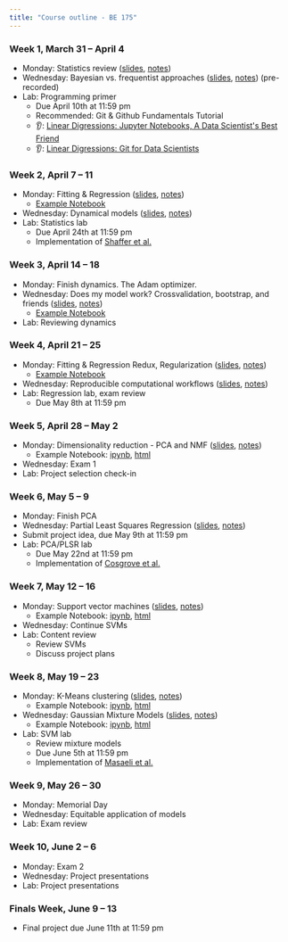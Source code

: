 ```yaml
---
title: "Course outline - BE 175"
---
```


### Week 1, March 31 – April 4

- Monday: Statistics review ([slides](../lectures/lecture1.html), [notes](../notes/lecture1.html))
- Wednesday: Bayesian vs. frequentist approaches ([slides](../lectures/bayesian.html), [notes](../notes/bayesian.html)) (pre-recorded)
- Lab: Programming primer
  - Due April 10th at 11:59 pm
  - Recommended: Git & Github Fundamentals Tutorial
  - 👂: [Linear Digressions: Jupyter Notebooks, A Data Scientist's Best Friend](https://lineardigressions.com/episodes/2017/8/20/jupyter-notebooks-a-data-scientists-best-friend)
  - 👂: [Linear Digressions: Git for Data Scientists](https://lineardigressions.com/episodes/2018/6/3/git-for-data-scientists)

### Week 2, April 7 – 11

- Monday: Fitting & Regression ([slides](../lectures/regression.html), [notes](../notes/regression.html))
  - [Example Notebook](../examples/OLS-Example.ipynb)
- Wednesday: Dynamical models ([slides](../lectures/dynamics.html), [notes](../notes/dynamics.html))
- Lab: Statistics lab
  - Due April 24th at 11:59 pm
  - Implementation of [Shaffer et al.](https://www.nature.com/nature/journal/v546/n7658/abs/nature22794.html)

### Week 3, April 14 – 18

- Monday: Finish dynamics. The Adam optimizer.
- Wednesday: Does my model work? Crossvalidation, bootstrap, and friends ([slides](../lectures/model-validation.html), [notes](../notes/model-validation.html))
  - [Example Notebook](../examples/CrossVal-Example.ipynb)
- Lab: Reviewing dynamics

### Week 4, April 21 – 25

- Monday: Fitting & Regression Redux, Regularization ([slides](../lectures/regularization.html), [notes](../notes/regularization.html))
  - [Example Notebook](../examples/Regularization-Example.ipynb)
- Wednesday: Reproducible computational workflows ([slides](../lectures/reproducibility.html), [notes](../notes/reproducibility.html))
- Lab: Regression lab, exam review
  - Due May 8th at 11:59 pm

### Week 5, April 28 – May 2

- Monday: Dimensionality reduction - PCA and NMF ([slides](../lectures/dimensionality-reduction.html), [notes](../notes/dimensionality-reduction.html))
  - Example Notebook: [ipynb](../examples/PCA-NNMF.ipynb), [html](../examples/PCA-NNMF.html)
- Wednesday: Exam 1
- Lab: Project selection check-in

### Week 6, May 5 – 9

- Monday: Finish PCA
- Wednesday: Partial Least Squares Regression ([slides](../lectures/plsr.html), [notes](../notes/plsr.html))
- Submit project idea, due May 9th at 11:59 pm
- Lab: PCA/PLSR lab
  - Due May 22nd at 11:59 pm
  - Implementation of [Cosgrove et al.](https://pubs.rsc.org/en/Content/ArticleLanding/2010/MB/b926287c)

### Week 7, May 12 – 16

- Monday: Support vector machines ([slides](../lectures/svms.html), [notes](../notes/svms.html))
  - Example Notebook: [ipynb](../examples/SVMs-example.ipynb), [html](../examples/SVMs-example.html)
- Wednesday: Continue SVMs
- Lab: Content review
  - Review SVMs
  - Discuss project plans

### Week 8, May 19 – 23

- Monday: K-Means clustering ([slides](../lectures/clustering.html), [notes](../notes/clustering.html))
  - Example Notebook: [ipynb](../examples/K-Means.ipynb), [html](../examples/K-Means.html)
- Wednesday: Gaussian Mixture Models ([slides](../lectures/gmms.html), [notes](../notes/gmms.html))
  - Example Notebook: [ipynb](../examples/Gaussian-Mixtures.ipynb), [html](../examples/Gaussian-Mixtures.html)
- Lab: SVM lab
  - Review mixture models
  - Due June 5th at 11:59 pm
  - Implementation of [Masaeli et al.](https://www.nature.com/articles/srep37863)

### Week 9, May 26 – 30

- Monday: Memorial Day
- Wednesday: Equitable application of models
- Lab: Exam review

### Week 10, June 2 – 6

- Monday: Exam 2
- Wednesday: Project presentations
- Lab: Project presentations

### Finals Week, June 9 – 13

- Final project due June 11th at 11:59 pm
